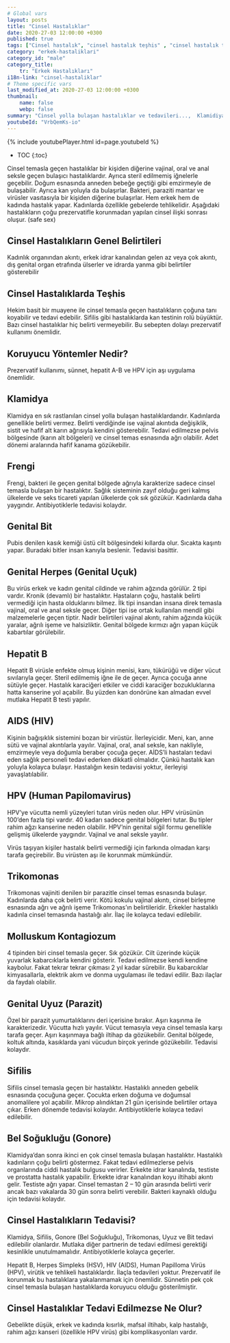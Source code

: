 ```yaml
---
# Global vars
layout: posts
title: "Cinsel Hastalıklar"
date: 2020-27-03 12:00:00 +0300
published: true
tags: ["Cinsel hastalık", "cinsel hastalık teşhis" , "cinsel hastalık tedavi" , "cinsel hastalık belirti" , "cinsel hastalık kan tahlili" , "cinsel hastalık korunma yöntemleri" , "frengi", "genital herpes", "Klamidiya", "Şankı", "Genital bit", "Genital uçuk", "Hepatit B", "aids", "HPV", "hiv", "Trikomnas","Sifiliz", "Moluskum kantagiyozum", "Genital Uyuz", "Bel soğukluğu" , "gonore" , "cinsel hastalık çözüm" , "Moluskum kantagiyozum tedavi", "Bel soğukluğu tedavi" , "klamidya tedavi" , "frengi tedavi"  , " genital bit tedavi"  , " genital uçuk tedavi"  , "hepatit b tedavi"  , "hiv tedavi"  , "hpv tedavi" , "Trikomonas tedavi"]
category: "erkek-hastaliklari"
category_id: "male"
category_title:
    tr: "Erkek Hastalıkları"
i18n-link: "cinsel-hastaliklar"
# Theme specific vars
last_modified_at: 2020-27-03 12:00:00 +0300
thumbnail:
    name: false
    webp: false
summary: "Cinsel yolla bulaşan hastalıklar ve tedavileri...,  Klamidiya, Şankı, Genital bit, Genital uçuk, Hepatit B, AİDS, HPV, Trikomonas, Sifiliz, Uyuz, Moluskum kantagiyozum ve Bel soğukluğu hastalıklarının belirtileri, teşhisleri ve tedavileri hakkında detaylı bilgi. "
youtubeId: "VrbQemKs-io"
---
```

{% include youtubePlayer.html id=page.youtubeId %}

* TOC
{:toc}

Cinsel temasla geçen hastalıklar bir kişiden diğerine vajinal, oral ve anal seksle geçen bulaşıcı hastalıklardır. Ayrıca steril edilmemiş iğnelerle geçebilir. Doğum esnasında anneden bebeğe geçtiği gibi emzirmeyle de bulaşabilir. Ayrıca kan yoluyla da bulaşırlar. Bakteri, paraziti mantar ve virüsler vasıtasıyla bir kişiden diğerine bulaşırlar. Hem erkek hem de kadında hastalık yapar. Kadınlarda özellikle gebelerde tehlikelidir. Aşağıdaki hastalıkların çoğu prezervatifle korunmadan yapılan cinsel ilişki sonrası oluşur. (safe sex)

## Cinsel Hastalıkların Genel Belirtileri

Kadınlık organından akıntı, erkek idrar kanalından gelen az veya çok akıntı, dış genital organ etrafında ülserler ve idrarda yanma gibi belirtiler gösterebilir

## Cinsel Hastalıklarda Teşhis

Hekim basit bir muayene ile cinsel temasla geçen hastalıkların çoğuna tanı koyabilir ve tedavi edebilir. Sifilis gibi hastalıklarda kan testinin rolü büyüktür. Bazı cinsel hastalıklar hiç belirti vermeyebilir. Bu sebepten dolayı prezervatif kullanımı önemlidir.

## Koruyucu Yöntemler Nedir?

Prezervatif kullanımı, sünnet, hepatit A-B ve HPV için aşı uygulama önemlidir.

## Klamidya

Klamidya en sık rastlanılan cinsel yolla bulaşan hastalıklardandır. Kadınlarda genellikle belirti vermez. Belirti verdiğinde ise vajinal akıntıda değişiklik, sistit ve hafif alt karın ağrısıyla kendini gösterebilir. Tedavi edilmezse pelvis bölgesinde (karın alt bölgeleri) ve cinsel temas esnasında ağrı olabilir. Adet dönemi aralarında hafif kanama gözükebilir.

## Frengi

Frengi, bakteri ile geçen genital bölgede ağrıyla karakterize sadece cinsel temasla bulaşan bir hastalıktır. Sağlık sisteminin zayıf olduğu geri kalmış ülkelerde ve seks ticareti yapılan ülkelerde çok sık gözükür. Kadınlarda daha yaygındır. Antibiyotiklerle tedavisi kolaydır.

## Genital Bit

Pubis denilen kasık kemiği üstü cilt bölgesindeki kıllarda olur. Sıcakta kaşıntı yapar. Buradaki bitler insan kanıyla beslenir. Tedavisi basittir.

## Genital Herpes (Genital Uçuk)

Bu virüs erkek ve kadın genital cildinde ve rahim ağzında görülür. 2 tipi vardır. Kronik (devamlı) bir hastalıktır. Hastaların çoğu, hastalık belirti vermediği için hasta olduklarını bilmez. İlk tipi insandan insana direk temasla vajinal, oral ve anal seksle geçer. Diğer tipi ise ortak kullanılan mendil gibi malzemelerle geçen tiptir. Nadir belirtileri vajinal akıntı, rahim ağzında küçük yaralar, ağrılı işeme ve halsizliktir. Genital bölgede kırmızı ağrı yapan küçük kabartılar görülebilir.

## Hepatit B

Hepatit B virüsle enfekte olmuş kişinin menisi, kanı, tükürüğü ve diğer vücut sıvılarıyla geçer. Steril edilmemiş iğne ile de geçer. Ayrıca çocuğa anne sütüyle geçer. Hastalık karaciğeri etkiler ve ciddi karaciğer bozukluklarına hatta kanserine yol açabilir. Bu yüzden kan donörüne kan almadan evvel mutlaka Hepatit B testi yapılır.

## AIDS (HIV)

Kişinin bağışıklık sistemini bozan bir virüstür. İlerleyicidir. Meni, kan, anne sütü ve vajinal akıntılarla yayılır. Vajinal, oral, anal seksle, kan nakliyle, emzirmeyle veya doğumla beraber çocuğa geçer. AİDS’li hastaları tedavi eden sağlık personeli tedavi ederken dikkatli olmalıdır. Çünkü hastalık kan yoluyla kolayca bulaşır. Hastalığın kesin tedavisi yoktur, ilerleyişi yavaşlatılabilir.

## HPV (Human Papilomavirus)

HPV’ye vücutta nemli yüzeyleri tutan virüs neden olur. HPV virüsünün 100’den fazla tipi vardır. 40 kadarı sadece genital bölgeleri tutar. Bu tipler rahim ağzı kanserine neden olabilir. HPV’nin genital siğil formu genellikle gelişmiş ülkelerde yaygındır. Vajinal ve anal seksle yayılır.

Virüs taşıyan kişiler hastalık belirti vermediği için farkında olmadan karşı tarafa geçirebilir. Bu virüsten aşı ile korunmak mümkündür.

## Trikomonas

Trikomonas vajiniti denilen bir parazitle cinsel temas esnasında bulaşır. Kadınlarda daha çok belirti verir. Kötü kokulu vajinal akıntı, cinsel birleşme esnasında ağrı ve ağrılı işeme Trikomonas’ın belirtileridir. Erkekler hastalıklı kadınla cinsel temasında hastalığı alır. İlaç ile kolayca tedavi edilebilir.

## Molluskum Kontagiozum

4 tipinden biri cinsel temasla geçer. Sık gözükür. Cilt üzerinde küçük yuvarlak kabarcıklarla kendini gösterir. Tedavi edilmezse kendi kendine kaybolur. Fakat tekrar tekrar çıkması 2 yıl kadar sürebilir. Bu kabarcıklar kimyasallarla, elektrik akım ve donma uygulaması ile tedavi edilir. Bazı ilaçlar da faydalı olabilir.

## Genital Uyuz (Parazit)

Özel bir parazit yumurtalıklarını deri içerisine bırakır. Aşırı kaşınma ile karakterizedir. Vücutta hızlı yayılır. Vücut temasıyla veya cinsel temasla karşı tarafa geçer. Aşırı kaşınmaya bağlı iltihap da gözükebilir. Genital bölgede, koltuk altında, kasıklarda yani vücudun birçok yerinde gözükebilir. Tedavisi kolaydır.

## Sifilis

Sifilis cinsel temasla geçen bir hastalıktır. Hastalıklı anneden gebelik esnasında çocuğuna geçer. Çocukta erken doğuma ve doğumsal anomalilere yol açabilir. Mikrop alındıktan 21 gün içerisinde belirtiler ortaya çıkar. Erken dönemde tedavisi kolaydır. Antibiyotiklerle kolayca tedavi edilebilir.

## Bel Soğukluğu (Gonore)

Klamidya’dan sonra ikinci en çok cinsel temasla bulaşan hastalıktır. Hastalıklı kadınların çoğu belirti göstermez. Fakat tedavi edilmezlerse pelvis organlarında ciddi hastalık bulgusu verirler. Erkekte idrar kanalında, testiste ve prostatta hastalık yapabilir. Erkekte idrar kanalından koyu iltihabi akıntı gelir. Testiste ağrı yapar. Cinsel temastan 2 – 10 gün arasında belirti verir ancak bazı vakalarda 30 gün sonra belirti verebilir. Bakteri kaynaklı olduğu için tedavisi kolaydır.

## Cinsel Hastalıkların Tedavisi?

Klamidya, Sifilis, Gonore (Bel Soğukluğu), Trikomonas, Uyuz ve Bit tedavi edilebilir olanlardır. Mutlaka diğer partnerin de tedavi edilmesi gerektiği kesinlikle unutulmamalıdır. Antibiyotiklerle kolayca geçerler.

​Hepatit B, Herpes Simpleks (HSV), HIV (AIDS), Human Papilloma Virüs (HPV), virütik ve tehlikeli hastalıklardır. İlaçla tedavileri yoktur. Prezervatif ile korunmak bu hastalıklara yakalanmamak için önemlidir. Sünnetin pek çok cinsel temasla bulaşan hastalıklarda koruyucu olduğu gösterilmiştir.

## Cinsel Hastalıklar Tedavi Edilmezse Ne Olur?

Gebelikte düşük, erkek ve kadında kısırlık, mafsal iltihabı, kalp hastalığı, rahim ağzı kanseri (özellikle HPV virüs) gibi komplikasyonları vardır.

